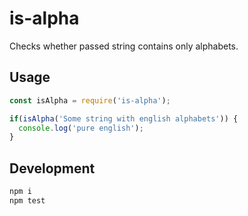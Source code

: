 # is-alpha

Checks whether passed string contains only alphabets.

## Usage
```js
const isAlpha = require('is-alpha');

if(isAlpha('Some string with english alphabets')) {
  console.log('pure english');
}
```
## Development
```bash
npm i
npm test
```
